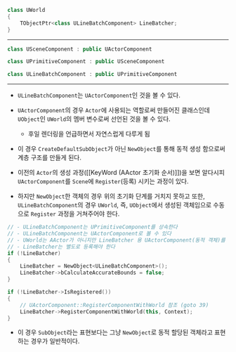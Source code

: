 ```cpp
class UWorld
{
	TObjectPtr<class ULineBatchComponent> LineBatcher;
}
```
---
```cpp
class USceneComponent : public UActorComponent

class UPrimitiveComponent : public USceneComponent

class ULineBatchComponent : public UPrimitiveComponent
```
---
- `ULineBatchComponent`는 `UActorComponent`인 것을 볼 수 있다.
	  
- `UActorComponent`의 경우 `Actor`에 사용되는 역할로써 만들어진 클래스인데 `UObject`인 `UWorld`의 멤버 변수로써 선언된 것을 볼 수 있다.
	  
	- 후일 렌더링을 언급하면서 자연스럽게 다루게 됨
	  
- 이 경우 `CreateDefaultSubObject`가 아닌 `NewObject`를 통해 동적 생성 함으로써 계층 구조를 만들게 된다.
	  
- 이전의 `Actor`의 생성 과정([[KeyWord (AActor 초기화 순서)]])을 보면 알다시피 `UActorComponent`를 `Scene`에 `Register`(등록) 시키는 과정이 있다.
	  
- 하지만 `NewObject`한 객체의 경우 위의 초기화 단계를 거치지 못하고 또한, `ULineBatchComponent`의 경우 `UWorld`, 즉, `UObject`에서 생성된 객체임으로 수동으로 `Register` 과정을 거쳐주어야 한다.

```cpp
// - ULineBatchComponent는 UPrimitiveComponent를 상속한다
// - ULineBatchComponent는 UActorComponent로 볼 수 있다
// - UWorld는 AActor가 아니지만 LineBatcher 용 UActorComponent(동적 객체)를 가진다
// - LineBatcher는 별도로 등록해야 한다
if (!LineBatcher)
{
	LineBatcher = NewObject<ULineBatchComponent>();
	LineBatcher->bCalculateAccurateBounds = false;
}

if (!LineBatcher->IsRegistered())
{
    // UActorComponent::RegisterComponentWithWorld 참조 (goto 39)
    LineBatcher->RegisterComponentWithWorld(this, Context);
}
```
- 이 경우 `SubObject`라는 표현보다는 그냥 `NewObject`로 동적 할당된 객체라고 표현하는 경우가 일반적이다.